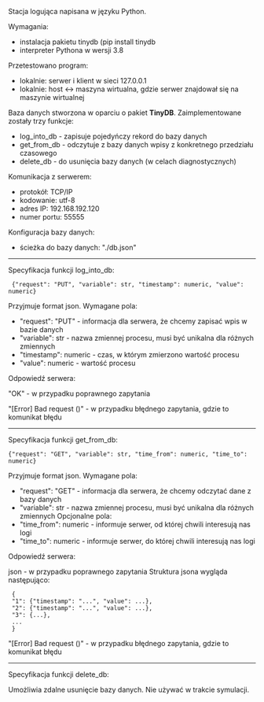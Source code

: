 Stacja logująca napisana w języku Python.

Wymagania:
- instalacja pakietu tinydb (pip install tinydb
- interpreter Pythona w wersji 3.8

Przetestowano program:
- lokalnie: serwer i klient w sieci 127.0.0.1
- lokalnie: host <-> maszyna wirtualna, gdzie serwer znajdował się na maszynie wirtualnej

Baza danych stworzona w oparciu o pakiet **TinyDB**.
Zaimplementowane zostały trzy funkcje:
- log_into_db - zapisuje pojedyńczy rekord do bazy danych
- get_from_db - odczytuje z bazy danych wpisy  z konkretnego przedziału czasowego
- delete_db - do usunięcia bazy danych (w celach diagnostycznych)

Komunikacja z serwerem:
- protokół:     TCP/IP
- kodowanie:    utf-8
- adres IP:     192.168.192.120
- numer portu:  55555

Konfiguracja bazy danych:
- ścieżka do bazy danych: "./db.json"

----------------------------------------------------------------------------------------------------------------

Specyfikacja funkcji log_into_db:

     {"request": "PUT", "variable": str, "timestamp": numeric, "value": numeric}

 Przyjmuje format json. Wymagane pola:
 - "request": "PUT" - informacja dla serwera, że chcemy zapisać wpis w bazie danych
 - "variable": str - nazwa zmiennej procesu, musi być unikalna dla różnych zmiennych
 - "timestamp": numeric - czas, w którym zmierzono wartość procesu
 - "value": numeric - wartość procesu
 

 
 Odpowiedź serwera:
 
 "OK" - w przypadku poprawnego zapytania
 
 "[Error] Bad request (<message>)" - w przypadku błędnego zapytania, gdzie <message> to komunikat błędu
 
 ----------------------------------------------------------------------------------------------------------------
 
Specyfikacja funkcji get_from_db:

    {"request": "GET", "variable": str, "time_from": numeric, "time_to": numeric}

 Przyjmuje format json. Wymagane pola:
 - "request": "GET" - informacja dla serwera, że chcemy odczytać dane z bazy danych
 - "variable": str - nazwa zmiennej procesu, musi być unikalna dla różnych zmiennych
 Opcjonalne pola:
 - "time_from": numeric - informuje serwer, od której chwili interesują nas logi
 - "time_to": numeric - informuje serwer, do której chwili interesują nas logi
 
 Odpowiedź serwera:
 
 json - w przypadku poprawnego zapytania
 Struktura jsona wygląda następująco:

     {
     "1": {"timestamp": "...", "value": ...},
     "2": {"timestamp": "...", "value": ...},
     "3": {...},
     ...
     }

 "[Error] Bad request (<message>)" - w przypadku błędnego zapytania, gdzie <message> to komunikat błędu
 
  ----------------------------------------------------------------------------------------------------------------
 
Specyfikacja funkcji delete_db:

Umożliwia zdalne usunięcie bazy danych. Nie używać w trakcie symulacji.

